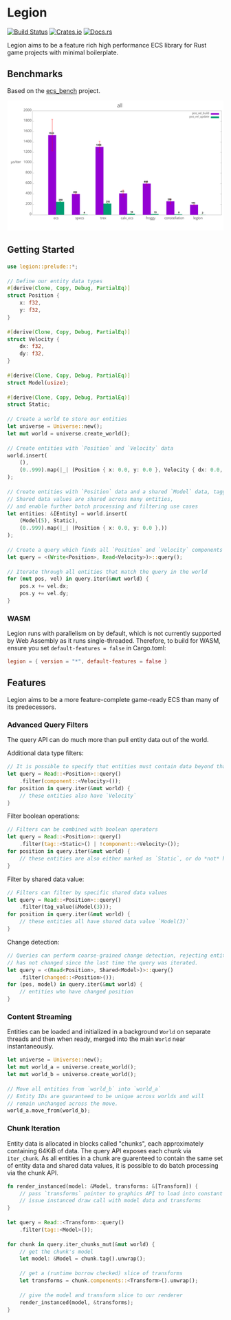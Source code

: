# Legion

[![Build Status][build_img]][build_lnk] [![Crates.io][crates_img]][crates_lnk] [![Docs.rs][doc_img]][doc_lnk]

[build_img]: https://github.com/TomGillen/legion/workflows/CI/badge.svg
[build_lnk]: https://github.com/TomGillen/legion/actions
[crates_img]: https://img.shields.io/crates/v/legion.svg
[crates_lnk]: https://crates.io/crates/legion
[doc_img]: https://docs.rs/legion/badge.svg
[doc_lnk]: https://docs.rs/legion

Legion aims to be a feature rich high performance ECS library for Rust game projects with minimal boilerplate.

## Benchmarks

Based on the [ecs_bench](https://github.com/lschmierer/ecs_bench) project.

![](bench.png)

## Getting Started

```rust
use legion::prelude::*;

// Define our entity data types
#[derive(Clone, Copy, Debug, PartialEq)]
struct Position {
    x: f32,
    y: f32,
}

#[derive(Clone, Copy, Debug, PartialEq)]
struct Velocity {
    dx: f32,
    dy: f32,
}

#[derive(Clone, Copy, Debug, PartialEq)]
struct Model(usize);

#[derive(Clone, Copy, Debug, PartialEq)]
struct Static;

// Create a world to store our entities
let universe = Universe::new();
let mut world = universe.create_world();

// Create entities with `Position` and `Velocity` data
world.insert(
    (),
    (0..999).map(|_| (Position { x: 0.0, y: 0.0 }, Velocity { dx: 0.0, dy: 0.0 }))
);

// Create entities with `Position` data and a shared `Model` data, tagged as `Static`
// Shared data values are shared across many entities,
// and enable further batch processing and filtering use cases
let entities: &[Entity] = world.insert(
    (Model(5), Static),
    (0..999).map(|_| (Position { x: 0.0, y: 0.0 },))
);

// Create a query which finds all `Position` and `Velocity` components
let query = <(Write<Position>, Read<Velocity>)>::query();

// Iterate through all entities that match the query in the world
for (mut pos, vel) in query.iter(&mut world) {
    pos.x += vel.dx;
    pos.y += vel.dy;
}
```

### WASM
Legion runs with parallelism on by default, which is not currently supported by Web Assembly as it runs single-threaded. Therefore, to build for WASM, ensure you set `default-features = false` in Cargo.toml:
```toml
legion = { version = "*", default-features = false }
```

## Features

Legion aims to be a more feature-complete game-ready ECS than many of its predecessors.

### Advanced Query Filters

The query API can do much more than pull entity data out of the world.

Additional data type filters:

```rust
// It is possible to specify that entities must contain data beyond that being fetched
let query = Read::<Position>::query()
    .filter(component::<Velocity>());
for position in query.iter(&mut world) {
    // these entities also have `Velocity`
}
```

Filter boolean operations:

```rust
// Filters can be combined with boolean operators
let query = Read::<Position>::query()
    .filter(tag::<Static>() | !component::<Velocity>());
for position in query.iter(&mut world) {
    // these entities are also either marked as `Static`, or do *not* have a `Velocity`
}
```

Filter by shared data value:

```rust
// Filters can filter by specific shared data values
let query = Read::<Position>::query()
    .filter(tag_value(&Model(3)));
for position in query.iter(&mut world) {
    // these entities all have shared data value `Model(3)`
}
```

Change detection:

```rust
// Queries can perform coarse-grained change detection, rejecting entities who's data
// has not changed since the last time the query was iterated.
let query = <(Read<Position>, Shared<Model>)>::query()
    .filter(changed::<Position>());
for (pos, model) in query.iter(&mut world) {
    // entities who have changed position
}
```

### Content Streaming

Entities can be loaded and initialized in a background `World` on separate threads and then
when ready, merged into the main `World` near instantaneously.

```rust
let universe = Universe::new();
let mut world_a = universe.create_world();
let mut world_b = universe.create_world();

// Move all entities from `world_b` into `world_a`
// Entity IDs are guaranteed to be unique across worlds and will
// remain unchanged across the move.
world_a.move_from(world_b);
```

### Chunk Iteration

Entity data is allocated in blocks called "chunks", each approximately containing 64KiB of data. The query API exposes each chunk via `iter_chunk`. As all entities in a chunk are guarenteed to contain the same set of entity data and shared data values, it is possible to do batch processing via the chunk API.

```rust
fn render_instanced(model: &Model, transforms: &[Transform]) {
    // pass `transforms` pointer to graphics API to load into constant buffer
    // issue instanced draw call with model data and transforms
}

let query = Read::<Transform>::query()
    .filter(tag::<Model>());

for chunk in query.iter_chunks_mut(&mut world) {
    // get the chunk's model
    let model: &Model = chunk.tag().unwrap();

    // get a (runtime borrow checked) slice of transforms
    let transforms = chunk.components::<Transform>().unwrap();

    // give the model and transform slice to our renderer
    render_instanced(model, &transforms);
}
```
